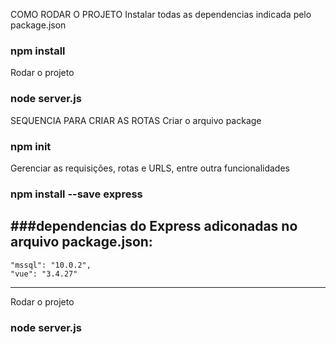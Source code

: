 COMO RODAR O PROJETO 
Instalar todas as dependencias indicada pelo package.json
### npm install

Rodar o projeto
### node server.js

SEQUENCIA PARA CRIAR AS ROTAS
Criar o arquivo package
### npm init

Gerenciar as requisições, rotas e URLS, entre outra funcionalidades
### npm install --save express
###dependencias do Express adiconadas no arquivo package.json:
---
    "mssql": "10.0.2",
    "vue": "3.4.27"
---

Rodar o projeto
### node server.js
